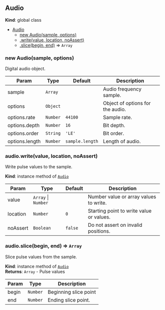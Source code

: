 <a name="Audio"></a>
## Audio
**Kind**: global class  

* [Audio](#Audio)
    * [new Audio(sample, options)](#new_Audio_new)
    * [.write(value, location, noAssert)](#Audio+write)
    * [.slice(begin, end)](#Audio+slice) ⇒ <code>Array</code>

<a name="new_Audio_new"></a>
### new Audio(sample, options)
Digital audio object.


| Param | Type | Default | Description |
| --- | --- | --- | --- |
| sample | <code>Array</code> |  | Audio frequency sample. |
| options | <code>Object</code> |  | Object of options for the audio. |
| options.rate | <code>Number</code> | <code>44100</code> | Sample rate. |
| options.depth | <code>Number</code> | <code>16</code> | Bit depth. |
| options.order | <code>String</code> | <code>&#x27;LE&#x27;</code> | Bit order. |
| options.length | <code>Number</code> | <code>sample.length</code> | Length of audio. |

<a name="Audio+write"></a>
### audio.write(value, location, noAssert)
Write pulse values to the sample.

**Kind**: instance method of <code>[Audio](#Audio)</code>  

| Param | Type | Default | Description |
| --- | --- | --- | --- |
| value | <code>Array</code> &#124; <code>Number</code> |  | Number value or array values to write. |
| location | <code>Number</code> | <code>0</code> | Starting point to write value or values. |
| noAssert | <code>Boolean</code> | <code>false</code> | Do not assert on invalid positions. |

<a name="Audio+slice"></a>
### audio.slice(begin, end) ⇒ <code>Array</code>
Slice pulse values from the sample.

**Kind**: instance method of <code>[Audio](#Audio)</code>  
**Returns**: <code>Array</code> - Pulse values  

| Param | Type | Description |
| --- | --- | --- |
| begin | <code>Number</code> | Beginning slice point |
| end | <code>Number</code> | Ending slice point. |
